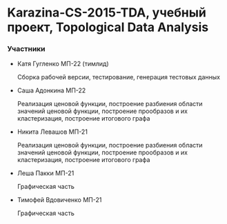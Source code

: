 # Karazina-CS-2015-TDA, учебный проект, Topological Data Analysis

### Участники
- Катя Гугленко МП-22 (тимлид)

  Сборка рабочей версии, тестирование, генерация тестовых данных

- Саша Адонкина МП-22

  Реализация ценовой функции, построение разбиения области значений ценовой функции, построение прообразов и их кластеризация, построение итогового графа

- Никита Левашов МП-21
  
  Реализация ценовой функции, построение разбиения области значений ценовой функции, построение прообразов и их кластеризация, построение итогового графа

- Леша Пакки МП-21
  
  Графическая часть

- Тимофей Вдовиченко МП-21
  
  Графическая часть
